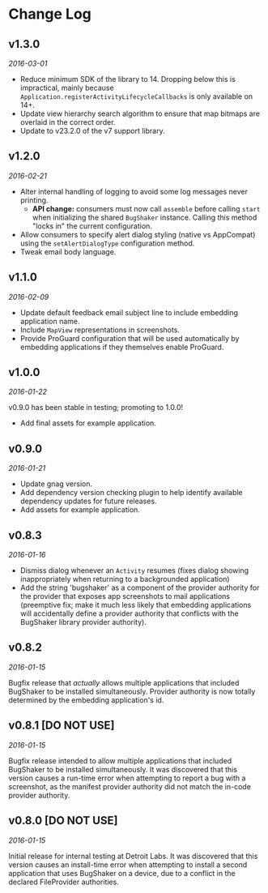 # Change Log

## v1.3.0

_2016-03-01_

- Reduce minimum SDK of the library to 14. Dropping below this is impractical, mainly because `Application.registerActivityLifecycleCallbacks` is only available on 14+.
- Update view hierarchy search algorithm to ensure that map bitmaps are overlaid in the correct order.
- Update to v23.2.0 of the v7 support library.

## v1.2.0

_2016-02-21_

- Alter internal handling of logging to avoid some log messages never printing.
    - **API change:** consumers must now call `assemble` before calling `start` when initializing the shared `BugShaker` instance. Calling this method "locks in" the current configuration.
- Allow consumers to specify alert dialog styling (native vs AppCompat) using the `setAlertDialogType` configuration method.
- Tweak email body language.

## v1.1.0

_2016-02-09_

- Update default feedback email subject line to include embedding application name.
- Include `MapView` representations in screenshots.
- Provide ProGuard configuration that will be used automatically by embedding applications if they themselves enable ProGuard.

## v1.0.0

_2016-01-22_

v0.9.0 has been stable in testing; promoting to 1.0.0!

- Add final assets for example application.

## v0.9.0

_2016-01-21_

- Update gnag version.
- Add dependency version checking plugin to help identify available dependency updates for future releases.
- Add assets for example application.

## v0.8.3

_2016-01-16_

- Dismiss dialog whenever an `Activity` resumes (fixes dialog showing inappropriately when returning to a backgrounded application)
- Add the string 'bugshaker' as a component of the provider authority for the provider that exposes app screenshots to mail applications (preemptive fix; make it much less likely that embedding applications will accidentally define a provider authority that conflicts with the BugShaker library provider authority).

## v0.8.2

_2016-01-15_

Bugfix release that _actually_ allows multiple applications that included BugShaker to be installed simultaneously. Provider authority is now totally determined by the embedding application's id.

## v0.8.1 [DO NOT USE]

_2016-01-15_

Bugfix release intended to allow multiple applications that included BugShaker to be installed simultaneously. It was discovered that this version causes a run-time error when attempting to report a bug with a screenshot, as the manifest provider authority did not match the in-code provider authority.

## v0.8.0 [DO NOT USE]

_2016-01-15_

Initial release for internal testing at Detroit Labs. It was discovered that this version causes an install-time error when attempting to install a second application that uses BugShaker on a device, due to a conflict in the declared FileProvider authorities.
